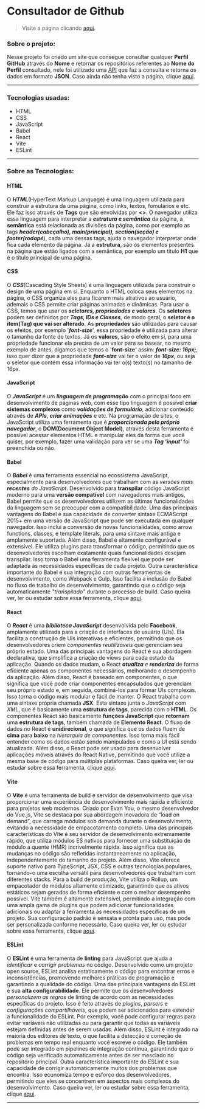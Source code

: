 # Consultador de Github

<!-- Link para página do projeto -->
> Visite a página clicando [aqui](https://zkd-consultador-de-github.netlify.app/ "Visitar página").

### Sobre o projeto:

Nesse projeto foi criado um site que consegue consultar qualquer **Perfil GitHub** através do **Nome** e retornar os repositórios referentes ao **Nome do Perfil** consultado, nele foi utilizado uma [API](https://api.github.com/users/NomeDoPefil/repos "Leia a URL ao clicar aqui") que faz a consulta e retorna os dados em formato **JSON**. 
Caso ainda não tenha visto a página, clique [aqui](https://zkd-consultador-de-github.netlify.app/ "Visitar página").

***
 ### Tecnologias usadas:
 * HTML
 * CSS
 * JavaScript
 * Babel
 * React
 * Vite
 * ESLint
---
### Sobre as Tecnologias:

#### HTML
O ***HTML***(HyperText Markup Language) é uma linguagem utilizada para construir a estrutura da uma página, como links, textos, fomulários e etc. Ele faz isso através de **Tags** que são envolvidas por **<>**. O navegador utiliza essa linguagem para interpretar a ***estrutura e semântica*** da página, a **semântica** está relacionada as divisões da página, como por exemplo as tags ***header(cabeçalho), main(principal), section(seção) e footer(rodapé***), cada uma dessas tags, ajuda o navegador interpretar onde fica cada elemento da página. Já a **estrutura**, são os elementos presentes na página que estão ligados com a semântica, por exemplo um título **H1** que é o título principal de uma página.

#### CSS
O ***CSS***(Cascading Style Sheets) é uma linguagem utilizada para construir o design de uma página em si. Enquanto o HTML coloca seus elementos na página, o CSS organiza eles para ficarem mais atrativos ao usuário, ademais o CSS permite criar páginas animadas e dinâmicas. Para usar o CSS, temos que usar os ***seletores, propriedades e valores***. Os **seletores** podem ser definidos por ***Tags, IDs e Classes***, de modo geral, o **seletor é o item(Tag) que vai ser alterado**. As **propriedades** são utilizadas para causar os efeitos, por exemplo '***font-size***', essa propriedade é utilizada para alterar o tamanho da fonte de textos. Já os **valores**, são o efeito em sí, para uma propriedade funcionar ela precisa de um valor para se basear, no mesmo exemplo de antes, digamos que temos o '**font-size**' assim: ***font-size: 16px;***, isso quer dizer que a propriedade ***font-size*** vai ter o valor de ***16px***, ou seja o seletor que contém essa informação vai ter o(s) texto(s) no tamanho de 16px.

#### JavaScript 
O ***JavaScript*** é um ***linguagem de programação*** com o principal foco em desenvolvimento de páginas web, com esse tipo linguagem é possível **criar sistemas complexos** como ***validações de formulário***, adicionar conteúdo através de ***APIs***, ***criar animações*** e etc. Na programação de sites, o JavaScript utiliza uma ferramenta que é ***proporcionada pelo próprio navegador***, o **DOM(Document Object Model)**, através desta ferramenta é possível acessar elementos HTML e manipular eles da forma que você quiser, por exemplo, fazer uma validação para ver se uma ***Tag 'input'*** foi preenchida ou não.

#### Babel
O **_Babel_** é uma ferramenta essencial no ecossistema JavaScript, especialmente para desenvolvedores que trabalham com as _versões mais **recentes** do JavaScript_. Desenvolvido para **transpilar** código JavaScript moderno para uma **versão compatível** com navegadores mais antigos, Babel permite que os desenvolvedores utilizem as últimas funcionalidades da linguagem sem se preocupar com a compatibilidade.
Uma das principais vantagens do Babel é sua capacidade de converter sintaxe ECMAScript 2015+ em uma versão de JavaScript que pode ser executada em qualquer navegador. Isso inclui a conversão de novas funcionalidades, como arrow functions, classes, e template literals, para uma sintaxe mais antiga e amplamente suportada.
Além disso, Babel é altamente configurável e extensível. Ele utiliza plugins para transformar o código, permitindo que os desenvolvedores escolham exatamente quais funcionalidades desejam transpilar. Isso torna o Babel uma ferramenta flexível que pode ser adaptada às necessidades específicas de cada projeto.
Outra característica importante do Babel é sua integração com outras ferramentas de desenvolvimento, como Webpack e Gulp. Isso facilita a inclusão do Babel no fluxo de trabalho de desenvolvimento, garantindo que o código seja automaticamente _"transpilado"_ durante o processo de build. Caso queira ver, ler ou estudar sobre essa ferramenta, clique [aqui](https://babeljs.io/ "Documentação do Babel").

#### React
O **_React_** é uma _**biblioteca JavaScript**_ desenvolvida pelo **Facebook**, amplamente utilizada para a criação de interfaces de usuário (UIs). Ela facilita a construção de UIs interativas e eficientes, permitindo que os desenvolvedores criem _componentes reutilizáveis_ que gerenciam seu próprio estado.
Uma das principais vantagens do React é sua abordagem declarativa, que simplifica a criação de views para cada estado da aplicação. Quando os dados mudam, o React _**atualiza** e **renderiza**_ de forma eficiente apenas os componentes necessários, melhorando o desempenho da aplicação.
Além disso, React é baseado em componentes, o que significa que você pode criar componentes encapsulados que gerenciam seu próprio estado e, em seguida, combiná-los para formar UIs complexas. Isso torna o código mais modular e fácil de manter. O React trabalha com uma sintaxe própria chamada **JSX**. Esta sintaxe junta o _JavaScript_
com _XML_, que é basicamente uma **estrutura de tags**, parecida com o **HTML**. Os 
componentes React são basicamente **funções JavaScript** que **retornam** uma **estrutura de tags**, 
também chamada de **Elemento React**.
O fluxo de dados no React é **unidirecional**, o que significa que os dados fluem de **cima** para **baixo** na _hierarquia de componentes_. Isso torna mais fácil entender como os dados estão sendo manipulados e como a UI está sendo atualizada. Além disso, o React pode ser usado para desenvolver aplicações móveis através do React Native, permitindo que você utilize a mesma base de código para múltiplas plataformas. Caso queira ver, ler ou estudar sobre essa ferramenta, clique [aqui](https://react.dev/ "Documentação do React").

#### Vite
O **Vite** é uma ferramenta de build e servidor de desenvolvimento que visa proporcionar uma experiência de desenvolvimento mais rápida e eficiente para projetos web modernos. Criado por Evan You, o mesmo desenvolvedor do Vue.js, Vite se destaca por sua abordagem inovadora de “load on demand”, que carrega módulos sob demanda durante o desenvolvimento, evitando a necessidade de empacotamento completo.
Uma das principais características do Vite é seu servidor de desenvolvimento extremamente rápido, que utiliza módulos ES nativos para fornecer uma substituição de módulo a quente (HMR) incrivelmente rápida. Isso significa que as mudanças no código são refletidas instantaneamente na aplicação, independentemente do tamanho do projeto.
Além disso, Vite oferece suporte nativo para TypeScript, JSX, CSS e outras tecnologias populares, tornando-o uma escolha versátil para desenvolvedores que trabalham com diferentes stacks. Para a build de produção, Vite utiliza o Rollup, um empacotador de módulos altamente otimizado, garantindo que os ativos estáticos sejam gerados de forma eficiente e com o melhor desempenho possível.
Vite também é altamente extensível, permitindo a integração com uma ampla gama de plugins que podem adicionar funcionalidades adicionais ou adaptar a ferramenta às necessidades específicas de um projeto. Sua configuração padrão é sensata e pronta para uso, mas pode ser personalizada conforme necessário. Caso queira ver, ler ou estudar sobre essa ferramenta, clique [aqui](https://vitejs.dev/ "Documentação do Vite").

#### ESLint
O **ESLint** é uma ferramenta de **linting** para JavaScript que ajuda a _identificar_ e _corrigir problemas_ no código. Desenvolvido como um projeto open source, ESLint analisa estaticamente o código para encontrar erros e inconsistências, promovendo melhores práticas de programação e garantindo a qualidade do código.
Uma das principais vantagens do ESLint é sua **alta configurabilidade**. Ele permite que os desenvolvedores _personalizem as regras_ de linting de acordo com as necessidades específicas do projeto. Isso é feito através de _plugins_, _parsers_ e _configurações compartilháveis_, que podem ser adicionados para estender a funcionalidade do ESLint. Por exemplo, você pode configurar regras para evitar variáveis não utilizadas ou para garantir que todas as variáveis estejam definidas antes de serem usadas.
Além disso, ESLint é integrado na maioria dos editores de texto, o que facilita a detecção e correção de problemas em tempo real enquanto você escreve o código. Ele também pode ser integrado em pipelines de integração contínua, garantindo que o código seja verificado automaticamente antes de ser mesclado no repositório principal.
Outra característica importante do ESLint é sua capacidade de corrigir automaticamente muitos dos problemas que encontra.  Isso economiza tempo e esforço dos desenvolvedores, permitindo que eles se concentrem em aspectos mais complexos do desenvolvimento. Caso queira ver, ler ou estudar sobre essa ferramenta, clique [aqui](https://eslint.org/ "Documentação do ESLint").

---
